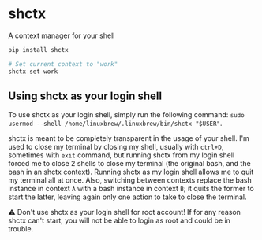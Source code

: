 # shctx

A context manager for your shell

```bash
pip install shctx

# Set current context to "work"
shctx set work
```

## Using shctx as your login shell

To use shctx as your login shell, simply run the following command: `sudo usermod --shell /home/linuxbrew/.linuxbrew/bin/shctx "$USER"`.

shctx is meant to be completely transparent in the usage of your shell. I'm used to close my terminal by closing my shell, usually with `ctrl+D`, sometimes with `exit` command, but running shctx from my login shell forced me to close 2 shells to close my terminal (the original bash, and the bash in an shctx context). Running shctx as my login shell allows me to quit my terminal all at once. Also, switching between contexts replace the bash instance in context `A` with a bash instance in context `B`; it quits the former to start the latter, leaving again only one action to take to close the terminal.

⚠️ Don't use shctx as your login shell for root account! If for any reason shctx can't start, you will not be able to login as root and could be in trouble.
